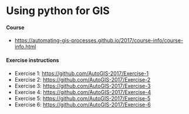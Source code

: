 # Using python for GIS

#### Course
- https://automating-gis-processes.github.io/2017/course-info/course-info.html


#### Exercise instructions
- Exercise 1: https://github.com/AutoGIS-2017/Exercise-1
- Exercise 2: https://github.com/AutoGIS-2017/Exercise-2
- Exercise 3: https://github.com/AutoGIS-2017/Exercise-3
- Exercise 4: https://github.com/AutoGIS-2017/Exercise-4
- Exercise 5: https://github.com/AutoGIS-2017/Exercise-5
- Exercise 6: https://github.com/AutoGIS-2017/Exercise-6
